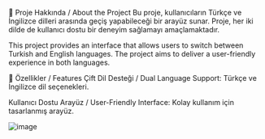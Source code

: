 🌟 Proje Hakkında / About the Project
Bu proje, kullanıcıların Türkçe ve İngilizce dilleri arasında geçiş yapabileceği bir arayüz sunar. Proje, her iki dilde de kullanıcı dostu bir deneyim sağlamayı amaçlamaktadır.

This project provides an interface that allows users to switch between Turkish and English languages. The project aims to deliver a user-friendly experience in both languages.

🚀 Özellikler / Features
Çift Dil Desteği / Dual Language Support: Türkçe ve İngilizce dil seçenekleri.

Kullanıcı Dostu Arayüz / User-Friendly Interface: Kolay kullanım için tasarlanmış arayüz.

![image](https://github.com/user-attachments/assets/ebf47dce-087c-4e71-ad7c-46aa5da7bfd1)


